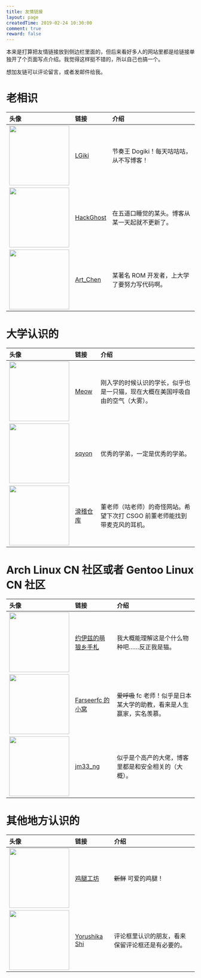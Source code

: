 ```yaml
---
title: 友情链接
layout: page
createdTime: 2019-02-24 10:30:00
comment: true
reward: false
---
```

本来是打算把友情链接放到侧边栏里面的，但后来看好多人的网站里都是给链接单独开了个页面写点介绍。我觉得这样挺不错的，所以自己也搞一个。

想加友链可以评论留言，或者发邮件给我。

# 老相识

| 头像 | 链接 | 介绍 |
| :------------- | :------------- | :------------- |
| <img src="https://lgiki.cc/images/avatar.jpg" style="width: 10em;"> | [LGiki](https://lgiki.cc/) | 节奏王 Dogiki！每天咕咕咕，从不写博客！ |
| <img src="http://www.hackghost.com/image/logo.jpg" style="width: 10em;"> | [HackGhost](http://www.hackghost.com/) | 在五道口睡觉的某头。博客从某一天起就不更新了。 |
| <img src="https://chenxy.moe/pic/chen.jpg" style="width: 10em;"> | [Art_Chen](https://chenxy.moe/) | 某著名 ROM 开发者，上大学了要努力写代码啊。|

# 大学认识的

| 头像 | 链接 | 介绍 |
| :------------- | :------------- | :------------- |
| <img src="https://lrscy.github.io/img/avatar.jpg" style="width: 10em;"> | [Meow](https://lrscy.github.io/) | 刚入学的时候认识的学长，似乎也是一只猫，现在大概在美国呼吸自由的空气（大雾）。 |
| <img src="https://tvax4.sinaimg.cn/crop.0.0.480.480.180/005ttpDdly8fwz8wsaiw5j30dc0dcwfu.jpg" style="width: 10em;"> | [sqyon](https://sqyon.com/) | 优秀的学弟，一定是优秀的学弟。 |
| <img src="https://avatars0.githubusercontent.com/u/11513730?s=460&v=4" style="width: 10em;"> | [滑稽仓库](http://huaji.store/) | 董老师（咕老师）的奇怪网站。希望下次打 CSGO 前董老师能找到带麦克风的耳机。 |

# Arch Linux CN 社区或者 Gentoo Linux CN 社区

| 头像 | 链接 | 介绍 |
| :------------- | :------------- | :------------- |
| <img src="https://blog.yoitsu.moe/theme/images/wiki.png" style="width: 10em;"> | [约伊兹的萌狼乡手札](https://blog.yoitsu.moe/) | 我大概能理解这是个什么物种吧……反正我是猫。 |
| <img src="https://farseerfc.me/images/avatar.jpg" style="width: 10em;"> | [Farseerfc 的小窝](https://farseerfc.me/) | ~~爱呼吸~~ fc 老师！似乎是日本某大学的助教，看来是人生赢家，实名羡慕。 |
| <img src="https://avatars0.githubusercontent.com/u/10167884?s=460&v=4" style="width: 10em;"> | [jm33_ng](https://jm33.me/) | 似乎是个高产的大佬，博客里都是和安全相关的（大概）。 |

# 其他地方认识的

| 头像 | 链接 | 介绍 |
| :------------- | :------------- | :------------- |
| <img src="https://avatars1.githubusercontent.com/u/21106371?s=460&v=4" style="width: 10em;"> | [鸡腿工坊](https://jitui.moe/) | ~~新鲜~~ 可爱的鸡腿！ |
| <img src="https://avatars1.githubusercontent.com/u/25676311?s=460&v=4" style="width: 10em;"> | [Yorushika Shi](https://sh.yorushika.live/) | 评论框里认识的朋友，看来保留评论框还是有必要的。 |
